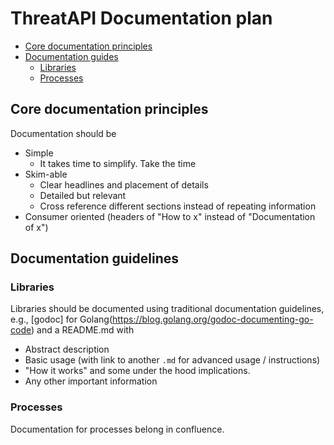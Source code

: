# ThreatAPI Documentation plan

- [Core documentation principles](#Core-documentation-principles)
- [Documentation guides](#Documentation-guidelines)
  - [Libraries](#Libraries)
  - [Processes](#Processes)

## Core documentation principles

Documentation should be

- Simple
  - It takes time to simplify.  Take the time
- Skim-able
  - Clear headlines and placement of details
  - Detailed but relevant
  - Cross reference different sections instead of repeating information
- Consumer oriented (headers of "How to x" instead of "Documentation of x")

## Documentation guidelines

### Libraries

Libraries should be documented using traditional documentation guidelines, e.g., [godoc] for Golang(https://blog.golang.org/godoc-documenting-go-code) and a README.md with

- Abstract description
- Basic usage (with link to another `.md` for advanced usage / instructions)
- "How it works" and some under the hood implications.
- Any other important information

### Processes

Documentation for processes belong in confluence.